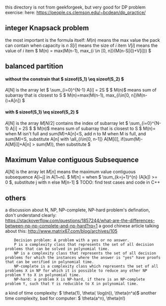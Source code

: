 this directory is not from geekforgeek, but very good for DP problem exercise:
here: https://people.cs.clemson.edu/~bcdean/dp_practice/

## integer Knapsack problem
the most important is the formula itself:
$M(n)$ means the max value the pack can contain when capacity is $n$
$S[i]$ means the size of $i$ item
$V[i]$ means the value of $i$ item
$ M(n) = max(M(n-1), max_{i \in [0, n]}(M(n-S[i])+V[i])) $

## balanced partition
#### without the constrain that $ sizeof(S_1) \eq sizeof(S_2) $
$A[N]$ is the array
let $ \sum_{i=0}^{N-1} A[i] = 2S $
$ M(n)$ means sum of subarray that is closest to S
$ M(n)=max(M(n-1), max_{i\in[0, n]}M(n-i)+A[n]) $

#### with $ sizeof(S_1) \eq sizeof(S_2) $
$A[N]$ is the array
$M[N/2]$ contains the index of subarray
let $ \sum_{i=0}^{N-1} A[i] = 2S $
$ M(n)$ means sum of subarray that is closest to S
$ M(n)=
    when M isn't full and sum(M)+A[n]<S, add n to M
    when M is full, and sum(M)<S, substitute A[n] with \all_{i\in[0, n-1]} A[M[i]], if(sum(M)-A[M[i]]+A[n] > sum(M)), then substitute
$

## Maximum Value contiguous Subsequence
$A[N]$ is the array
let $M[n]$ means the maximum value contiguous subsequence A[i~j] in A[1~n].
$ M[n] =
    when $ \sum_{k=j+1}^{n} (A[k]) >= 0 $, substitute j with n
    else M[n-1]
$
TODO: find test cases and code in C++

## others
a discussion about N, NP, NP-complete, NP-hard problem's defination, don't understand clearly: https://stackoverflow.com/questions/1857244/what-are-the-differences-between-np-np-complete-and-np-hard?rq=1
a good chinese article talking about this: http://www.matrix67.com/blog/archives/105
```cite
    Decision problem: A problem with a yes or no answer.
    P is a complexity class that represents the set of all decision problems that can be solved in polynomial time.
    NP is a complexity class that represents the set of all decision problems for which the instances where the answer is "yes" have proofs that can be verified in polynomial time.
    NP-complete is a complexity class which represents the set of all problems X in NP for which it is possible to reduce any other NP problem Y to X in polynomial time.
    NP-hard: a problem X is NP-hard, if there is an NP-complete problem Y, such that Y is reducible to X in polynomial time.
```
a kind of time complexity: $ \theta(1), \theta( \log(n)), \theta(n^a)$
another time complexity, bad for computer: $ \theta(a^n), \theta(n!)
